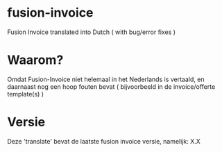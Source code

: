fusion-invoice
==============

Fusion Invoice translated into Dutch ( with bug/error fixes )

Waarom?
==============
Omdat Fusion-Invoice niet helemaal in het Nederlands is vertaald, en daarnaast nog een hoop fouten bevat ( bijvoorbeeld in de invoice/offerte template(s) )

Versie
==============
Deze 'translate' bevat de laatste fusion invoice versie, namelijk: X.X
